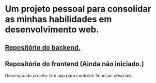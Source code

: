 # Um projeto pessoal para consolidar as minhas habilidades em desenvolvimento web.
## [Repositório do backend.](https://github.com/LucasVolkmann/fin)
## Repositório do frontend (Ainda não iniciado.)
  
Descrição do projeto: Um app para controlar finanças pessoais. 
